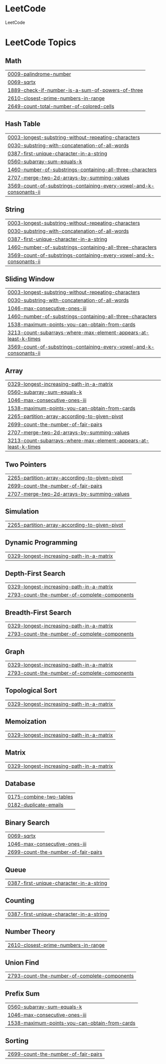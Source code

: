 # LeetCode
LeetCode

<!---LeetCode Topics Start-->
# LeetCode Topics
## Math
|  |
| ------- |
| [0009-palindrome-number](https://github.com/prasath1462005/LeetCode/tree/master/0009-palindrome-number) |
| [0069-sqrtx](https://github.com/prasath1462005/LeetCode/tree/master/0069-sqrtx) |
| [1889-check-if-number-is-a-sum-of-powers-of-three](https://github.com/prasath1462005/LeetCode/tree/master/1889-check-if-number-is-a-sum-of-powers-of-three) |
| [2610-closest-prime-numbers-in-range](https://github.com/prasath1462005/LeetCode/tree/master/2610-closest-prime-numbers-in-range) |
| [2649-count-total-number-of-colored-cells](https://github.com/prasath1462005/LeetCode/tree/master/2649-count-total-number-of-colored-cells) |
## Hash Table
|  |
| ------- |
| [0003-longest-substring-without-repeating-characters](https://github.com/prasath1462005/LeetCode/tree/master/0003-longest-substring-without-repeating-characters) |
| [0030-substring-with-concatenation-of-all-words](https://github.com/prasath1462005/LeetCode/tree/master/0030-substring-with-concatenation-of-all-words) |
| [0387-first-unique-character-in-a-string](https://github.com/prasath1462005/LeetCode/tree/master/0387-first-unique-character-in-a-string) |
| [0560-subarray-sum-equals-k](https://github.com/prasath1462005/LeetCode/tree/master/0560-subarray-sum-equals-k) |
| [1460-number-of-substrings-containing-all-three-characters](https://github.com/prasath1462005/LeetCode/tree/master/1460-number-of-substrings-containing-all-three-characters) |
| [2707-merge-two-2d-arrays-by-summing-values](https://github.com/prasath1462005/LeetCode/tree/master/2707-merge-two-2d-arrays-by-summing-values) |
| [3569-count-of-substrings-containing-every-vowel-and-k-consonants-ii](https://github.com/prasath1462005/LeetCode/tree/master/3569-count-of-substrings-containing-every-vowel-and-k-consonants-ii) |
## String
|  |
| ------- |
| [0003-longest-substring-without-repeating-characters](https://github.com/prasath1462005/LeetCode/tree/master/0003-longest-substring-without-repeating-characters) |
| [0030-substring-with-concatenation-of-all-words](https://github.com/prasath1462005/LeetCode/tree/master/0030-substring-with-concatenation-of-all-words) |
| [0387-first-unique-character-in-a-string](https://github.com/prasath1462005/LeetCode/tree/master/0387-first-unique-character-in-a-string) |
| [1460-number-of-substrings-containing-all-three-characters](https://github.com/prasath1462005/LeetCode/tree/master/1460-number-of-substrings-containing-all-three-characters) |
| [3569-count-of-substrings-containing-every-vowel-and-k-consonants-ii](https://github.com/prasath1462005/LeetCode/tree/master/3569-count-of-substrings-containing-every-vowel-and-k-consonants-ii) |
## Sliding Window
|  |
| ------- |
| [0003-longest-substring-without-repeating-characters](https://github.com/prasath1462005/LeetCode/tree/master/0003-longest-substring-without-repeating-characters) |
| [0030-substring-with-concatenation-of-all-words](https://github.com/prasath1462005/LeetCode/tree/master/0030-substring-with-concatenation-of-all-words) |
| [1046-max-consecutive-ones-iii](https://github.com/prasath1462005/LeetCode/tree/master/1046-max-consecutive-ones-iii) |
| [1460-number-of-substrings-containing-all-three-characters](https://github.com/prasath1462005/LeetCode/tree/master/1460-number-of-substrings-containing-all-three-characters) |
| [1538-maximum-points-you-can-obtain-from-cards](https://github.com/prasath1462005/LeetCode/tree/master/1538-maximum-points-you-can-obtain-from-cards) |
| [3213-count-subarrays-where-max-element-appears-at-least-k-times](https://github.com/prasath1462005/LeetCode/tree/master/3213-count-subarrays-where-max-element-appears-at-least-k-times) |
| [3569-count-of-substrings-containing-every-vowel-and-k-consonants-ii](https://github.com/prasath1462005/LeetCode/tree/master/3569-count-of-substrings-containing-every-vowel-and-k-consonants-ii) |
## Array
|  |
| ------- |
| [0329-longest-increasing-path-in-a-matrix](https://github.com/prasath1462005/LeetCode/tree/master/0329-longest-increasing-path-in-a-matrix) |
| [0560-subarray-sum-equals-k](https://github.com/prasath1462005/LeetCode/tree/master/0560-subarray-sum-equals-k) |
| [1046-max-consecutive-ones-iii](https://github.com/prasath1462005/LeetCode/tree/master/1046-max-consecutive-ones-iii) |
| [1538-maximum-points-you-can-obtain-from-cards](https://github.com/prasath1462005/LeetCode/tree/master/1538-maximum-points-you-can-obtain-from-cards) |
| [2265-partition-array-according-to-given-pivot](https://github.com/prasath1462005/LeetCode/tree/master/2265-partition-array-according-to-given-pivot) |
| [2699-count-the-number-of-fair-pairs](https://github.com/prasath1462005/LeetCode/tree/master/2699-count-the-number-of-fair-pairs) |
| [2707-merge-two-2d-arrays-by-summing-values](https://github.com/prasath1462005/LeetCode/tree/master/2707-merge-two-2d-arrays-by-summing-values) |
| [3213-count-subarrays-where-max-element-appears-at-least-k-times](https://github.com/prasath1462005/LeetCode/tree/master/3213-count-subarrays-where-max-element-appears-at-least-k-times) |
## Two Pointers
|  |
| ------- |
| [2265-partition-array-according-to-given-pivot](https://github.com/prasath1462005/LeetCode/tree/master/2265-partition-array-according-to-given-pivot) |
| [2699-count-the-number-of-fair-pairs](https://github.com/prasath1462005/LeetCode/tree/master/2699-count-the-number-of-fair-pairs) |
| [2707-merge-two-2d-arrays-by-summing-values](https://github.com/prasath1462005/LeetCode/tree/master/2707-merge-two-2d-arrays-by-summing-values) |
## Simulation
|  |
| ------- |
| [2265-partition-array-according-to-given-pivot](https://github.com/prasath1462005/LeetCode/tree/master/2265-partition-array-according-to-given-pivot) |
## Dynamic Programming
|  |
| ------- |
| [0329-longest-increasing-path-in-a-matrix](https://github.com/prasath1462005/LeetCode/tree/master/0329-longest-increasing-path-in-a-matrix) |
## Depth-First Search
|  |
| ------- |
| [0329-longest-increasing-path-in-a-matrix](https://github.com/prasath1462005/LeetCode/tree/master/0329-longest-increasing-path-in-a-matrix) |
| [2793-count-the-number-of-complete-components](https://github.com/prasath1462005/LeetCode/tree/master/2793-count-the-number-of-complete-components) |
## Breadth-First Search
|  |
| ------- |
| [0329-longest-increasing-path-in-a-matrix](https://github.com/prasath1462005/LeetCode/tree/master/0329-longest-increasing-path-in-a-matrix) |
| [2793-count-the-number-of-complete-components](https://github.com/prasath1462005/LeetCode/tree/master/2793-count-the-number-of-complete-components) |
## Graph
|  |
| ------- |
| [0329-longest-increasing-path-in-a-matrix](https://github.com/prasath1462005/LeetCode/tree/master/0329-longest-increasing-path-in-a-matrix) |
| [2793-count-the-number-of-complete-components](https://github.com/prasath1462005/LeetCode/tree/master/2793-count-the-number-of-complete-components) |
## Topological Sort
|  |
| ------- |
| [0329-longest-increasing-path-in-a-matrix](https://github.com/prasath1462005/LeetCode/tree/master/0329-longest-increasing-path-in-a-matrix) |
## Memoization
|  |
| ------- |
| [0329-longest-increasing-path-in-a-matrix](https://github.com/prasath1462005/LeetCode/tree/master/0329-longest-increasing-path-in-a-matrix) |
## Matrix
|  |
| ------- |
| [0329-longest-increasing-path-in-a-matrix](https://github.com/prasath1462005/LeetCode/tree/master/0329-longest-increasing-path-in-a-matrix) |
## Database
|  |
| ------- |
| [0175-combine-two-tables](https://github.com/prasath1462005/LeetCode/tree/master/0175-combine-two-tables) |
| [0182-duplicate-emails](https://github.com/prasath1462005/LeetCode/tree/master/0182-duplicate-emails) |
## Binary Search
|  |
| ------- |
| [0069-sqrtx](https://github.com/prasath1462005/LeetCode/tree/master/0069-sqrtx) |
| [1046-max-consecutive-ones-iii](https://github.com/prasath1462005/LeetCode/tree/master/1046-max-consecutive-ones-iii) |
| [2699-count-the-number-of-fair-pairs](https://github.com/prasath1462005/LeetCode/tree/master/2699-count-the-number-of-fair-pairs) |
## Queue
|  |
| ------- |
| [0387-first-unique-character-in-a-string](https://github.com/prasath1462005/LeetCode/tree/master/0387-first-unique-character-in-a-string) |
## Counting
|  |
| ------- |
| [0387-first-unique-character-in-a-string](https://github.com/prasath1462005/LeetCode/tree/master/0387-first-unique-character-in-a-string) |
## Number Theory
|  |
| ------- |
| [2610-closest-prime-numbers-in-range](https://github.com/prasath1462005/LeetCode/tree/master/2610-closest-prime-numbers-in-range) |
## Union Find
|  |
| ------- |
| [2793-count-the-number-of-complete-components](https://github.com/prasath1462005/LeetCode/tree/master/2793-count-the-number-of-complete-components) |
## Prefix Sum
|  |
| ------- |
| [0560-subarray-sum-equals-k](https://github.com/prasath1462005/LeetCode/tree/master/0560-subarray-sum-equals-k) |
| [1046-max-consecutive-ones-iii](https://github.com/prasath1462005/LeetCode/tree/master/1046-max-consecutive-ones-iii) |
| [1538-maximum-points-you-can-obtain-from-cards](https://github.com/prasath1462005/LeetCode/tree/master/1538-maximum-points-you-can-obtain-from-cards) |
## Sorting
|  |
| ------- |
| [2699-count-the-number-of-fair-pairs](https://github.com/prasath1462005/LeetCode/tree/master/2699-count-the-number-of-fair-pairs) |
<!---LeetCode Topics End-->